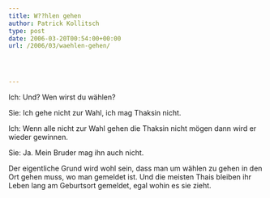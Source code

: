 ```yaml
---
title: W??hlen gehen
author: Patrick Kollitsch
type: post
date: 2006-03-20T00:54:00+00:00
url: /2006/03/waehlen-gehen/




---
```

Ich: Und? Wen wirst du wählen?
  
Sie: Ich gehe nicht zur Wahl, ich mag Thaksin nicht.
  
Ich: Wenn alle nicht zur Wahl gehen die Thaksin nicht mögen dann wird er wieder gewinnen.
  
Sie: Ja. Mein Bruder mag ihn auch nicht.

Der eigentliche Grund wird wohl sein, dass man um wählen zu gehen in den Ort gehen muss, wo man gemeldet ist. Und die meisten Thais bleiben ihr Leben lang am Geburtsort gemeldet, egal wohin es sie zieht.
